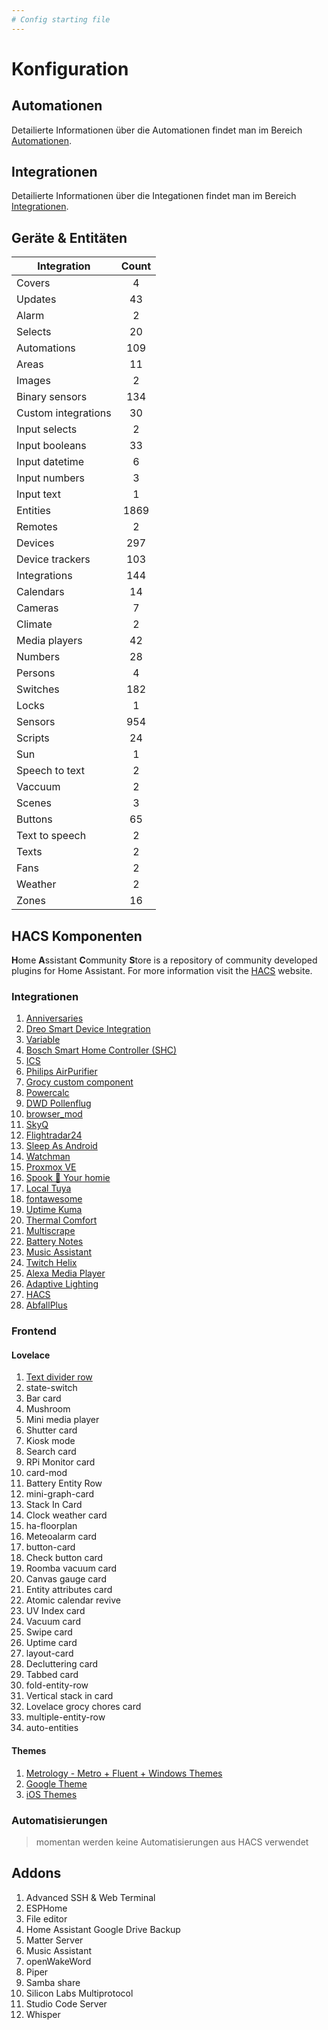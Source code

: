 ```yaml
---
# Config starting file
---
```


# Konfiguration

## Automationen

Detailierte Informationen über die Automationen findet man im Bereich [Automationen](/config/de/automations/).

## Integrationen

Detailierte Informationen über die Integationen findet man im Bereich [Integrationen](/config/de/integrations/).

## Geräte & Entitäten

| Integration         | Count |
| ------------------- | :---: |
| Covers              |   4   |
| Updates             |  43   |
| Alarm               |   2   |
| Selects             |  20   |
| Automations         |  109  |
| Areas               |  11   |
| Images              |   2   |
| Binary sensors      |  134  |
| Custom integrations |  30   |
| Input selects       |   2   |
| Input booleans      |  33   |
| Input datetime      |   6   |
| Input numbers       |   3   |
| Input text          |   1   |
| Entities            | 1869  |
| Remotes             |   2   |
| Devices             |  297  |
| Device trackers     |  103  |
| Integrations        |  144  |
| Calendars           |  14   |
| Cameras             |   7   |
| Climate             |   2   |
| Media players       |  42   |
| Numbers             |  28   |
| Persons             |   4   |
| Switches            |  182  |
| Locks               |   1   |
| Sensors             |  954  |
| Scripts             |  24   |
| Sun                 |   1   |
| Speech to text      |   2   |
| Vaccuum             |   2   |
| Scenes              |   3   |
| Buttons             |  65   |
| Text to speech      |   2   |
| Texts               |   2   |
| Fans                |   2   |
| Weather             |   2   |
| Zones               |  16   |

## HACS Komponenten

**H**ome **A**ssistant **C**ommunity **S**tore is a repository of community developed plugins for Home Assistant. For more information visit the [HACS](https://hacs.xyz/) website.

### Integrationen

1. [Anniversaries](https://github.com/pinkywafer/Anniversaries)
1. [Dreo Smart Device Integration](https://github.com/JeffSteinbok/hass-dreo)
1. [Variable](https://github.com/snarky-snark/home-assistant-variables)
1. [Bosch Smart Home Controller (SHC)](https://github.com/tschamm/boschshc-hass)
1. [ICS](https://github.com/KoljaWindeler/ics)
1. [Philips AirPurifier](https://github.com/kongo09/philips-airpurifier-coap)
1. [Grocy custom component](https://github.com/custom-components/grocy)
1. [Powercalc](https://github.com/bramstroker/homeassistant-powercalc)
1. [DWD Pollenflug](https://github.com/mampfes/hacs_dwd_pollenflug)
1. [browser_mod](https://github.com/thomasloven/hass-browser_mod)
1. [SkyQ](https://github.com/RogerSelwyn/Home_Assistant_SkyQ_MediaPlayer)
1. [Flightradar24](https://github.com/AlexandrErohin/home-assistant-flightradar24)
1. [Sleep As Android](https://github.com/IATkachenko/HA-SleepAsAndroid)
1. [Watchman](https://github.com/dummylabs/thewatchman)
1. [Proxmox VE](https://github.com/dougiteixeira/proxmoxve)
1. [Spook 👻 Your homie](https://github.com/frenck/spook)
1. [Local Tuya](https://github.com/rospogrigio/localtuya)
1. [fontawesome](https://github.com/thomasloven/hass-fontawesome)
1. [Uptime Kuma](https://github.com/meichthys/uptime_kuma)
1. [Thermal Comfort](https://github.com/dolezsa/thermal_comfort)
1. [Multiscrape](https://github.com/danieldotnl/ha-multiscrape)
1. [Battery Notes](https://github.com/andrew-codechimp/HA-Battery-Notes)
1. [Music Assistant](https://github.com/music-assistant/hass-music-assistant)
1. [Twitch Helix](https://github.com/Radioh/ha_twitch_helix)
1. [Alexa Media Player](https://github.com/alandtse/alexa_media_player)
1. [Adaptive Lighting](https://github.com/basnijholt/adaptive-lighting)
1. [HACS](https://github.com/hacs/integration)
1. [AbfallPlus](https://github.com/Bouni/abfallplus)

### Frontend

#### Lovelace

1. [Text divider row](https://github.com/iantrich/text-divider-row)
1. state-switch
1. Bar card
1. Mushroom
1. Mini media player
1. Shutter card
1. Kiosk mode
1. Search card
1. RPi Monitor card
1. card-mod
1. Battery Entity Row
1. mini-graph-card
1. Stack In Card
1. Clock weather card
1. ha-floorplan
1. Meteoalarm card
1. button-card
1. Check button card
1. Roomba vacuum card
1. Canvas gauge card
1. Entity attributes card
1. Atomic calendar revive
1. UV Index card
1. Vacuum card
1. Swipe card
1. Uptime card
1. layout-card
1. Decluttering card
1. Tabbed card
1. fold-entity-row
1. Vertical stack in card
1. Lovelace grocy chores card
1. multiple-entity-row
1. auto-entities

#### Themes

1. [Metrology - Metro + Fluent + Windows Themes](https://github.com/Madelena/Metrology-for-Hass)
1. [Google Theme](https://github.com/JuanMTech/google-theme)
1. [iOS Themes](https://github.com/basnijholt/lovelace-ios-themes)

### Automatisierungen

> momentan werden keine Automatisierungen aus HACS verwendet

## Addons

1. Advanced SSH & Web Terminal
1. ESPHome
1. File editor
1. Home Assistant Google Drive Backup
1. Matter Server
1. Music Assistant
1. openWakeWord
1. Piper
1. Samba share
1. Silicon Labs Multiprotocol
1. Studio Code Server
1. Whisper
